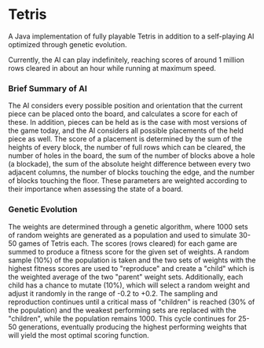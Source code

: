 # Tetris
A Java implementation of fully playable Tetris in addition to a self-playing AI optimized through genetic evolution.

Currently, the AI can play indefinitely, reaching scores of around 1 million rows cleared in about an hour while running at maximum speed.

### Brief Summary of AI

The AI considers every possible position and orientation that the current piece can be placed onto the board, and calculates a score for each of these. In addition, pieces can be held as is the case with most versions of the game today, and the AI considers all possible placements of the held piece as well. The score of a placement is determined by the sum of the heights of every block, the number of full rows which can be cleared, the number of holes in the board, the sum of the number of blocks above a hole (a blockade), the sum of the absolute height difference between every two adjacent columns, the number of blocks touching the edge, and the number of blocks touching the floor. These parameters are weighted according to their importance when assessing the state of a board. 

### Genetic Evolution
The weights are determined through a genetic algorithm, where 1000 sets of random weights are generated as a population and used to simulate 30-50 games of Tetris each. The scores (rows cleared) for each game are summed to produce a fitness score for the given set of weights. A random sample (10%) of the population is taken and the two sets of weights with the highest fitness scores are used to "reproduce" and create a "child" which is the weighted average of the two "parent" weight sets. Additionally, each child has a chance to mutate (10%), which will select a random weight and adjust it randomly in the range of -0.2 to +0.2. The sampling and reproduction continues until a critical mass of "children" is reached (30% of the population) and the weakest performing sets are replaced with the "children", while the population remains 1000. This cycle continues for 25-50 generations, eventually producing the highest performing weights that will yield the most optimal scoring function.
